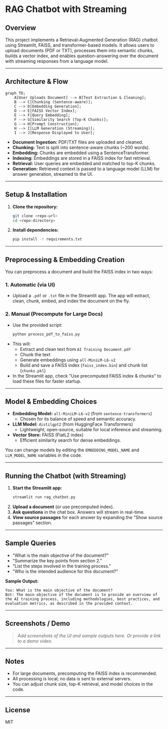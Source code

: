 # RAG Chatbot with Streaming

## Overview
This project implements a Retrieval-Augmented Generation (RAG) chatbot using Streamlit, FAISS, and transformer-based models. It allows users to upload documents (PDF or TXT), processes them into semantic chunks, builds a vector index, and enables question-answering over the document with streaming responses from a language model.

---

## Architecture & Flow

```mermaid
graph TD;
    A[User Uploads Document] --> B[Text Extraction & Cleaning];
    B --> C[Chunking (Sentence-aware)];
    C --> D[Embedding Generation];
    D --> E[FAISS Vector Index];
    E --> F[Query Embedding];
    F --> G[Similarity Search (Top-K Chunks)];
    G --> H[Prompt Construction];
    H --> I[LLM Generation (Streaming)];
    I --> J[Response Displayed to User];
```

- **Document Ingestion:** PDF/TXT files are uploaded and cleaned.
- **Chunking:** Text is split into sentence-aware chunks (~200 words).
- **Embedding:** Chunks are embedded using a SentenceTransformer.
- **Indexing:** Embeddings are stored in a FAISS index for fast retrieval.
- **Retrieval:** User queries are embedded and matched to top-K chunks.
- **Generation:** Retrieved context is passed to a language model (LLM) for answer generation, streamed to the UI.

---

## Setup & Installation

1. **Clone the repository:**
   ```bash
   git clone <repo-url>
   cd <repo-directory>
   ```

2. **Install dependencies:**
   ```bash
   pip install -r requirements.txt
   ```

---

## Preprocessing & Embedding Creation

You can preprocess a document and build the FAISS index in two ways:

### 1. **Automatic (via UI)**
- Upload a `.pdf` or `.txt` file in the Streamlit app. The app will extract, clean, chunk, embed, and index the document on the fly.

### 2. **Manual (Precompute for Large Docs)**
- Use the provided script:
  ```bash
  python process_pdf_to_faiss.py
  ```
- This will:
  - Extract and clean text from `AI Training Document.pdf`
  - Chunk the text
  - Generate embeddings using `all-MiniLM-L6-v2`
  - Build and save a FAISS index (`faiss_index.bin`) and chunk list (`chunks.pkl`)
- In the Streamlit app, check "Use precomputed FAISS index & chunks" to load these files for faster startup.

---

## Model & Embedding Choices

- **Embedding Model:** `all-MiniLM-L6-v2` (from `sentence-transformers`)
  - Chosen for its balance of speed and semantic accuracy.
- **LLM Model:** `distilgpt2` (from HuggingFace Transformers)
  - Lightweight, open-source, suitable for local inference and streaming.
- **Vector Store:** FAISS (FlatL2 index)
  - Efficient similarity search for dense embeddings.

You can change models by editing the `EMBEDDING_MODEL_NAME` and `LLM_MODEL_NAME` variables in the code.

---

## Running the Chatbot (with Streaming)

1. **Start the Streamlit app:**
   ```bash
   streamlit run rag_chatbot.py
   ```
2. **Upload a document** (or use precomputed index).
3. **Ask questions** in the chat box. Answers will stream in real-time.
4. **View source passages** for each answer by expanding the "Show source passages" section.

---

## Sample Queries

- "What is the main objective of the document?"
- "Summarize the key points from section 2."
- "List the steps involved in the training process."
- "Who is the intended audience for this document?"

**Sample Output:**
```
You: What is the main objective of the document?
Bot: The main objective of the document is to provide an overview of the AI training process, including methodologies, best practices, and evaluation metrics, as described in the provided context.
```

---

## Screenshots / Demo

> _Add screenshots of the UI and sample outputs here._
> _Or provide a link to a demo video._

---

## Notes
- For large documents, precomputing the FAISS index is recommended.
- All processing is local; no data is sent to external servers.
- You can adjust chunk size, top-K retrieval, and model choices in the code.

---

## License
MIT 